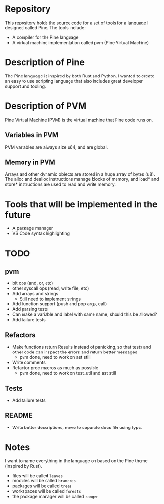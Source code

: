 # Repository
This repository holds the source code for a set of tools for a language I designed called Pine.
The tools include:
- A compiler for the Pine language
- A virtual machine implementation called pvm (Pine Virtual Machine)

# Description of Pine

The Pine language is inspired by both Rust and Python. I wanted to create an easy to use scripting language that
also includes great developer support and tooling.

# Description of PVM

Pine Virtual Machine (PVM) is the virtual machine that Pine code runs on.

## Variables in PVM

PVM variables are always size u64, and are global.

## Memory in PVM

Arrays and other dynamic objects are stored in a huge array of bytes (u8).
The alloc and dealloc instructions manage blocks of memory, and load* and store* instructions
are used to read and write memory.


# Tools that will be implemented in the future
- A package manager
- VS Code syntax highlighting

# TODO
## pvm
- bit ops (and, or, etc)
- other syscall ops (read, write file, etc)
- Add arrays and strings
  - Still need to implement strings
- Add function support (push and pop args, call)
- Add parsing tests
- Can make a variable and label with same name, should this be allowed?
- Add failure tests

## Refactors
- Make functions return Results instead of panicking, so that tests and other code can inspect the errors and return better messages
  - pvm done, need to work on ast still
- Write comments
- Refactor proc macros as much as possible
  - pvm done, need to work on test_util and ast still

## Tests
- Add failure tests

## README
- Write better descriptions, move to separate docs file using typst

# Notes

I want to name everything in the language on based on the Pine theme (inspired by Rust).
- files will be called `leaves`
- modules will be called `branches`
- packages will be called `trees`
- workspaces will be called `forests`
- the package manager will be called `ranger`